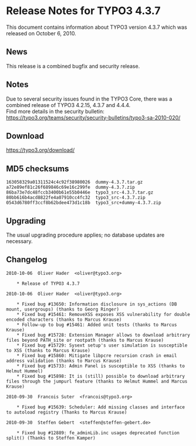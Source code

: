 Release Notes for TYPO3 4.3.7
=============================

This document contains information about TYPO3 version 4.3.7 which was
released on October 6, 2010.

News
----

This release is a combined bugfix and security release.

Notes
-----

Due to several security issues found in the TYPO3 Core, there was a
combined release of TYPO3 4.2.15, 4.3.7 and 4.4.4.\
Find more details in the security bulletin:
<https://typo3.org/teams/security/security-bulletins/typo3-sa-2010-020/>

Download
--------

<https://typo3.org/download/>

MD5 checksums
-------------

    163058329a01311524c4c92f38980026  dummy-4.3.7.tar.gz
    a72e89ef81c26f689846c69e16c299fe  dummy-4.3.7.zip
    86ba73e7dc48fccb3400b61e55b0446e  typo3_src-4.3.7.tar.gz
    80bb616b4acd8822fe4a07910cc4fc32  typo3_src-4.3.7.zip
    0543d6780ff3ccf8b62bdee473d1c18b  typo3_src+dummy-4.3.7.zip

Upgrading
---------

The usual upgrading procedure applies; no database updates are
necessary.

Changelog
---------

    2010-10-06  Oliver Hader  <oliver@typo3.org>

        * Release of TYPO3 4.3.7

    2010-10-06  Oliver Hader  <oliver@typo3.org>

        * Fixed bug #13650: Information disclosure in sys_actions (DB mount, usergroups) (thanks to Georg Ringer)
        * Fixed bug #15461: RemoveXSS exposes XSS vulnerability for double encoded characters (thanks to Marcus Krause)
        * Follow-up to bug #15461: Added unit tests (thanks to Marcus Krause)
        * Fixed bug #15728: Extension Manager allows to download arbitrary files beyond PATH_site or rootpath (thanks to Marcus Krause)
        * Fixed bug #15729: Sysext setup's user simulation is susceptible to XSS (thanks to Marcus Krause)
        * Fixed bug #15860: Mitigate libpcre recursion crash in email address validation (thanks to Marcus Krause)
        * Fixed bug #15733: Admin Panel is susceptible to XSS (thanks to Helmut Hummel)
        * Fixed bug #15898: It is (still) possible to download arbitrary files through the jumpurl feature (thanks to Helmut Hummel and Marcus Krause)

    2010-09-30  Francois Suter  <francois@typo3.org>

        * Fixed bug #15639: Scheduler: Add missing classes and interface to autoload registry (Thanks to Marcus Krause)

    2010-09-30  Steffen Gebert  <steffen@steffen-gebert.de>

        * Fixed bug #12889: fe_adminLib.inc usages deprecated function split() (Thanks to Steffen Kamper)
